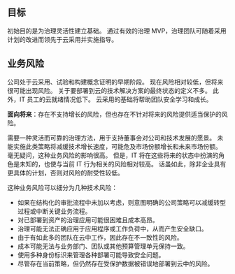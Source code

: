 <!-- TEMPLATE FILE - DO NOT ADD METADATA -->

## <a name="objective"></a>目标

初始目的是为治理灵活性建立基础。 通过有效的治理 MVP，治理团队可随着采用计划的改进而领先于云采用并实施指导。

## <a name="business-risks"></a>业务风险

公司处于云采用、试验和构建概念证明的早期阶段。 现在风险相对较低，但将来很可能出现风险。 关于要部署到云的技术解决方案的最终状态的定义不多。 此外，IT 员工的云就绪情况低下。 云采用的基础将帮助团队安全学习和成长。

**面向将来**：存在不支持增长的风险，但也存在不针对将来的风险提供适当保护的风险。

需要一种灵活而可靠的治理方法，用于支持董事会对公司和技术发展的愿景。 未能实施此类策略将减缓技术增长速度，可能危及市场份额增长和未来市场份额。 毫无疑问，这种业务风险的影响很高。 但是，IT 将在这些将来的状态中扮演的角色是未知的，也使与当前 IT 行为相关的风险相对较高。 话虽如此，除非企业具有更具体的计划，否则对风险的耐受性较低。

这种业务风险可以细分为几种技术风险：

- 如果在结构化的审批流程中未加以考虑，则意图明确的公司策略可以减缓转型过程或中断关键业务流程。
- 对已部署到资产的治理应用可能很困难且成本高昂。
- 治理可能无法正确应用于应用程序或工作负荷中，从而产生安全缺口。
- 由于有如此多的团队在云中工作，因此存在不一致性的风险。
- 成本可能无法与业务部门、团队或其他预算管理单元保持一致。
- 使用多种身份标识来管理各种部署可能导致安全问题。
- 尽管存在当前策略，但仍然存在受保护数据被错误地部署到云中的风险。
